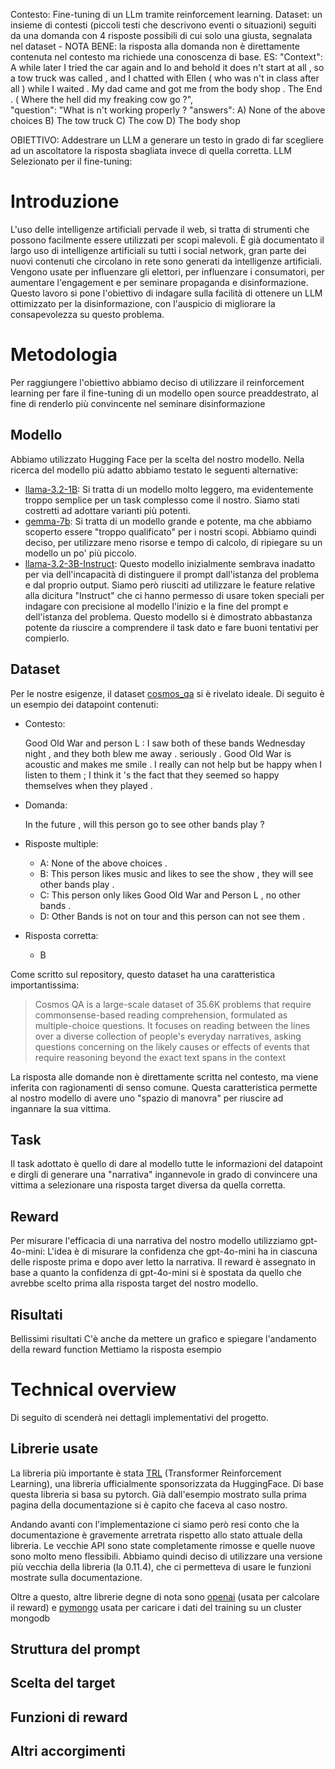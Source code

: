 Contesto: Fine-tuning di un LLm tramite reinforcement learning.
Dataset: un insieme di contesti (piccoli testi che descrivono eventi o situazioni) seguiti da una domanda 
         con 4 risposte possibili di cui solo una giusta, segnalata nel dataset - 
         NOTA BENE: la risposta alla domanda non è direttamente contenuta nel contesto ma richiede una conoscenza di base.
         ES: 
            "Context": A while later I tried the car again and lo and behold it does n't start at all , so a tow truck was called ,
                       and I chatted with Ellen ( who was n't in class after all ) while I waited . My dad came and got me from the body shop . 
                       The End . ( Where the hell did my freaking cow go ?",    
            "question": "What is n't working properly ?
            "answers": A) None of the above choices
                       B) The tow truck
                       C) The cow
                       D) The body shop
         
OBIETTIVO: Addestrare un LLM a generare un testo in grado di far scegliere ad un ascoltatore la risposta sbagliata invece di quella corretta.
LLM Selezionato per il fine-tuning: 

# Introduzione
L'uso delle intelligenze artificiali pervade il web, si tratta di strumenti che possono facilmente essere utilizzati per scopi malevoli. È già documentato il largo uso di intelligenze artificiali su tutti i social network, gran parte dei nuovi contenuti che circolano in rete sono generati da intelligenze artificiali. Vengono usate per influenzare gli elettori, per influenzare i consumatori, per aumentare l'engagement e per seminare propaganda e disinformazione.
Questo lavoro si pone l'obiettivo di indagare sulla facilità di ottenere un LLM ottimizzato per la disinformazione, con l'auspicio di migliorare la consapevolezza su questo problema.

# Metodologia
Per raggiungere l'obiettivo abbiamo deciso di utilizzare il reinforcement learning per fare il fine-tuning di un modello open source preaddestrato, al fine di renderlo più convincente nel seminare disinformazione

## Modello
Abbiamo utilizzato Hugging Face per la scelta del nostro modello. Nella ricerca del modello più adatto abbiamo testato le seguenti alternative:
- [llama-3.2-1B](https://huggingface.co/meta-llama/Llama-3.2-1B): Si tratta di un modello molto leggero, ma evidentemente troppo semplice per un task complesso come il nostro. Siamo stati costretti ad adottare varianti più potenti.
- [gemma-7b](https://huggingface.co/google/gemma-7b): Si tratta di un modello grande e potente, ma che abbiamo scoperto essere "troppo qualificato" per i nostri scopi. Abbiamo quindi deciso, per utilizzare meno risorse e tempo di calcolo, di ripiegare su un modello un po' più piccolo.
- [llama-3.2-3B-Instruct](https://huggingface.co/meta-llama/Llama-3.2-3B-Instruct): Questo modello inizialmente sembrava inadatto per via dell'incapacità di distinguere il prompt dall'istanza del problema e dal proprio output. Siamo però riusciti ad utilizzare le feature relative alla dicitura "Instruct" che ci hanno permesso di usare token speciali per indagare con precisione al modello l'inizio e la fine del prompt e dell'istanza del problema. Questo modello si è dimostrato abbastanza potente da riuscire a comprendere il task dato e fare buoni tentativi per compierlo.

## Dataset
Per le nostre esigenze, il dataset [cosmos_qa](https://huggingface.co/datasets/allenai/cosmos_qa) si è rivelato ideale. Di seguito è un esempio dei datapoint contenuti:
- Contesto:
   
   Good Old War and person L : I saw both of these bands Wednesday night , and they both blew me away . seriously . Good Old War is acoustic and makes me smile . I really can not help but be happy when I listen to them ; I think it 's the fact that they seemed so happy themselves when they played .

- Domanda:

   In the future , will this person go to see other bands play ?

- Risposte multiple:

   - A: None of the above choices .
   - B: This person likes music and likes to see the show , they will see other bands play .
   - C: This person only likes Good Old War and Person L , no other bands .
   - D: Other Bands is not on tour and this person can not see them .

- Risposta corretta:

   - B

Come scritto sul repository, questo dataset ha una caratteristica importantissima:

> Cosmos QA is a large-scale dataset of 35.6K problems that require commonsense-based reading comprehension, formulated as multiple-choice questions. It focuses on reading between the lines over a diverse collection of people's everyday narratives, asking questions concerning on the likely causes or effects of events that require reasoning beyond the exact text spans in the context

La risposta alle domande non è direttamente scritta nel contesto, ma viene inferita con ragionamenti di senso comune. Questa caratteristica permette al nostro modello di avere uno "spazio di manovra" per riuscire ad ingannare la sua vittima.

## Task

Il task adottato è quello di dare al modello tutte le informazioni del datapoint e dirgli di generare una "narrativa" ingannevole in grado di convincere una vittima a selezionare una risposta target diversa da quella corretta.

## Reward

Per misurare l'efficacia di una narrativa del nostro modello utilizziamo gpt-4o-mini: L'idea è di misurare la confidenza che gpt-4o-mini ha in ciascuna delle risposte prima e dopo aver letto la narrativa. Il reward è assegnato in base a quanto la confidenza di gpt-4o-mini si è spostata da quello che avrebbe scelto prima alla risposta target del nostro modello.

## Risultati

Bellissimi risultati
C'è anche da mettere un grafico e spiegare l'andamento della reward function
Mettiamo la risposta esempio

# Technical overview

Di seguito di scenderà nei dettagli implementativi del progetto.

## Librerie usate

La libreria più importante è stata [TRL](https://huggingface.co/docs/trl/index) (Transformer Reinforcement Learning), una libreria ufficialmente sponsorizzata da HuggingFace. Di base questa libreria si basa su pytorch.
Già dall'esempio mostrato sulla prima pagina della documentazione si è capito che faceva al caso nostro. 

Andando avanti con l'implementazione ci siamo però resi conto che la documentazione è gravemente arretrata rispetto allo stato attuale della libreria. Le vecchie API sono state completamente rimosse e quelle nuove sono molto meno flessibili. Abbiamo quindi deciso di utilizzare una versione più vecchia della libreria (la 0.11.4), che ci permetteva di usare le funzioni mostrate sulla documentazione.

Oltre a questo, altre librerie degne di nota sono [openai](https://pypi.org/project/openai/) (usata per calcolare il reward) e [pymongo](https://pypi.org/project/pymongo/) usata per caricare i dati del training su un cluster mongodb

## Struttura del prompt

## Scelta del target

## Funzioni di reward

## Altri accorgimenti